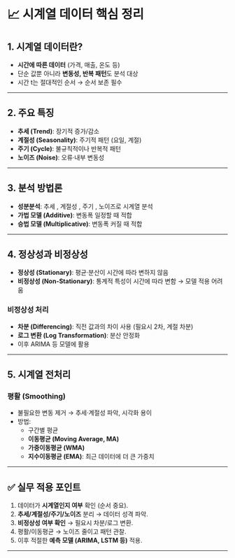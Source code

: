 # 📈 시계열 데이터 핵심 정리

## 1. 시계열 데이터란?
- **시간에 따른 데이터** (가격, 매출, 온도 등)
- 단순 값뿐 아니라 **변동성, 반복 패턴**도 분석 대상
- 시간 t는 절대적인 순서 → 순서 보존 필수

---

## 2. 주요 특징
- **추세 (Trend)**: 장기적 증가/감소
- **계절성 (Seasonality)**: 주기적 패턴 (요일, 계절)
- **주기 (Cycle)**: 불규칙적이나 반복적 패턴
- **노이즈 (Noise)**: 오류·내부 변동성

---

## 3. 분석 방법론
- **성분분석**: 추세 , 계절성 , 주기 , 노이즈로 시계열 분석
- **가법 모델 (Additive)**: 변동폭 일정할 때 적합
- **승법 모델 (Multiplicative)**: 변동폭 커질 때 적합

---

## 4. 정상성과 비정상성
- **정상성 (Stationary)**: 평균·분산이 시간에 따라 변하지 않음
- **비정상성 (Non-Stationary)**: 통계적 특성이 시간에 따라 변함 → 모델 적용 어려움

### 비정상성 처리
- **차분 (Differencing)**: 직전 값과의 차이 사용 (필요시 2차, 계절 차분)
- **로그 변환 (Log Transformation)**: 분산 안정화
- 이후 ARIMA 등 모델에 활용

---

## 5. 시계열 전처리
### 평활 (Smoothing)
- 불필요한 변동 제거 → 추세·계절성 파악, 시각화 용이
- 방법:
  - 구간별 평균
  - **이동평균 (Moving Average, MA)**
  - **가중이동평균 (WMA)**
  - **지수이동평균 (EMA)**: 최근 데이터에 더 큰 가중치

---

## ✅ 실무 적용 포인트
1. 데이터가 **시계열인지 여부** 확인 (순서 중요).
2. **추세/계절성/주기/노이즈** 분리 → 데이터 성격 파악.
3. **비정상성 여부 확인** → 필요시 차분/로그 변환.
4. 평활/이동평균 → 노이즈 줄이고 패턴 관찰.
5. 이후 적절한 **예측 모델 (ARIMA, LSTM 등)** 적용.

---
